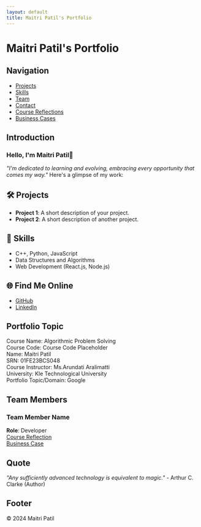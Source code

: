 ```yaml
---
layout: default
title: Maitri Patil's Portfolio
---
```


# Maitri Patil's Portfolio

## Navigation
- [Projects](#projects)
- [Skills](#skills)
- [Team](#team)
- [Contact](#contact)
- [Course Reflections](./Course_Reflections.md)
- [Business Cases](./Business_Cases.md)

## Introduction

### Hello, I'm Maitri Patil👋
*"I'm dedicated to learning and evolving, embracing every opportunity that comes my way."* Here's a glimpse of my work:

## 🛠 Projects
- **Project 1**: A short description of your project.
- **Project 2**: A short description of another project.

## 🚀 Skills
- C++, Python, JavaScript
- Data Structures and Algorithms
- Web Development (React.js, Node.js)

## 🌐 Find Me Online
- [GitHub](https://github.com/your-github-username)
- [LinkedIn](https://linkedin.com/in/your-linkedin-profile)

## Portfolio Topic

Course Name: Algorithmic Problem Solving  
Course Code: Course Code Placeholder  
Name: Maitri Patil  
SRN: 01FE23BCS048  
Course Instructor: Ms.Arundati Aralimatti  
University: Kle Technological University  
Portfolio Topic/Domain: Google  

## Team Members

### Team Member Name
**Role**: Developer  
[Course Reflection](./course_reflection.html)  
[Business Case](./business_case.html)  

<!-- Add more team members here -->

## Quote

*"Any sufficiently advanced technology is equivalent to magic."* - Arthur C. Clarke (Author)

## Footer

&copy; 2024 Maitri Patil


